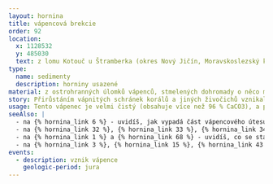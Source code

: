 ```yaml
---
layout: hornina
title: vápencová brekcie
order: 92
location:
  x: 1128532
  y: 485030
  text: z lomu Kotouč u Štramberka (okres Nový Jičín, Moravskoslezský kraj)
type:
  name: sedimenty
  description: horniny usazené
material: z ostrohranných úlomků vápenců, stmelených dohromady o něco mladším vápencem
story: Přirůstáním vápnitých schránek korálů a jiných živočichů vznikal vápencový útes. Na svazích útesu se hromadily úlomky vápenců, uvolněné vlnami. Úlomky byly později stmeleny o trochu mladším vápencem. Vznikla vápencová brekcie. Při alpinském vrásnění se vápence vynořily nad hladinu a zkrasověly - začaly v nich vznikat jeskyně. S dalším postupem vrásnění se obrovská deska sedimentů odtrhla od svého podloží a jako příkrov se nasunula směrem k západu na český masiv. Velká část příkrovu byla odstraněna erozí, zůstalo z něj několik vápencových ostrovů, kterým se říká bradla. Jedním z nich je vrch Kotouč u Štramberka.
usage: Tento vápenec je velmi čistý (obsahuje více než 96 % CaCO3), a proto se dá využít k výrobě vápna. Vápenec se těží v lomu, drtí se na menší kousky a vypaluje se v peci. Tak se vyrábí pálené vápno (oxid vápenatý, CaO). Když se pálené vápno smíchá s vodou, vznikne hašené vápno, které se používá na bílení. Vápenec rozemletý na prášek se používá k odsiřování kouřových plynů v uhelných elektrárnách - vápenec na sebe naváže síru a vznikne sádrovec, který můžeme využít při výrobě sádrokartonu.
seeAlso: |
  - na {% hornina_link 6 %} - uvidíš, jak vypadá část vápencového útesu, z něhož se uvolnily mé úlomky.
  - na {% hornina_link 32 %}, {% hornina_link 33 %}, {% hornina_link 34 %}, {% hornina_link 35 %}, {% hornina_link 36 %}, {% hornina_link 54 %}, {% hornina_link 86 %} a {% hornina_link 87 %} - uvidíš, že vápence vznikaly i v jiných obdobích  a na jiných místech a že mohou vypadat všelijak
  - na {% hornina_link 1 %} a {% hornina_link 68 %} - uvidíš, co se stane s vápencem jako jsem já, když se dostane hluboko pod povrch Země, kde je vysoká teplota a velký tlak
  - na {% hornina_link 3 %}, {% hornina_link 15 %}, {% hornina_link 43 %} a {% hornina_link 93 %} - když se stmelí místo ostrohranných úlomků zaoblené valouny, není to brekcie ale slepenec
events:
  - description: vznik vápence
    geologic-period: jura
---
```


